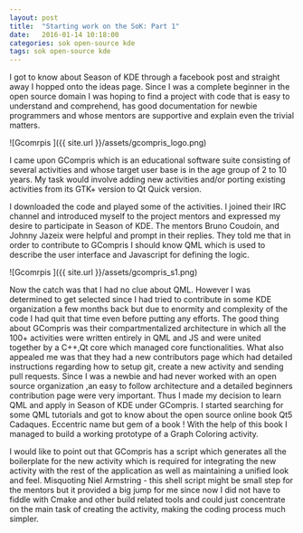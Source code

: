 ```yaml
---
layout: post
title:  "Starting work on the SoK: Part 1"
date:   2016-01-14 10:18:00
categories: sok open-source kde
tags: sok open-source kde
---
```


I got to know about Season of KDE through a facebook post and straight away I hopped onto the ideas page. Since I was a complete beginner in the open source domain I was hoping to find a project with code that is easy to understand and comprehend, has good documentation for newbie programmers and whose mentors are supportive and explain even the trivial matters. 

![Gcomrpis ]({{ site.url }}/assets/gcompris_logo.png)

I came upon GCompris which is an educational software suite consisting of several activities and whose target user base is in the age group of 2 to 10 years. My task would involve adding new activities and/or porting existing activities from its GTK+ version to Qt Quick version.

I downloaded the code and played some of the activities. I joined their IRC channel and introduced myself to the project mentors and expressed my desire to participate in Season of KDE. The mentors Bruno Coudoin, and Johnny Jazeix were helpful and prompt in their replies. They told me that in order to contribute to GCompris I should know QML which is used to describe the user interface and Javascript for defining the logic. 

![Gcomrpis ]({{ site.url }}/assets/gcompris_s1.png)

Now the catch was that I had no clue about QML. However I was determined to get selected since I had tried to contribute in some KDE organization a few months back but due to enormity and complexity of the code I had quit that time even before putting any efforts. The good thing about GCompris was their compartmentalized architecture in which all the 100+ activities were written entirely in QML and JS and were united together by a C++,Qt core which managed core functionalities. What also appealed me was that they had a new contributors page which had detailed instructions regarding how to setup git, create a new activity and sending pull requests. Since I was a newbie and had never worked with an open source organization ,an easy to follow architecture and a detailed beginners contribution page were very important.
Thus I made my decision to learn QML and apply in Season of KDE under GCompris. I started searching for some QML tutorials and got to know about the open source online book Qt5 Cadaques. Eccentric name but gem of a book ! With the help of this book I managed to build a working prototype of a Graph Coloring activity. 

I would like to point out that GCompris has a script which generates all the boilerplate for the new activity which is required for integrating the new activity with the rest of the application as well as maintaining a unified look and feel. Misquoting Niel Armstring - this shell script might be small step for the mentors but it provided a big jump for me since now I did not have to fiddle with Cmake and other build related tools and could just concentrate on the main task of creating the activity, making the coding process much simpler.
